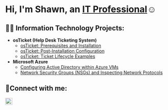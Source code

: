 <h1>Hi, I'm Shawn, an <a href="https://linkedin.com/in/shawn-wint-801646246/">IT Professional</a>☺</h1>

<h2>👨‍💻 Information Technology Projects:</h2>

- <b>osTicket (Help Desk Ticketing System)</b>
  - [osTicket: Prerequisites and Installation](https://github.com/ShawnWintIT/osticket-prereqs)
  - [osTicket: Post-Installation Configuration](https://github.com/ShawnWintIT/post-install-config)
  - [osTicket: Ticket Lifecycle Examples](https://github.com/ShawnWintIT/ticket-lifecycle)
- <b>Microsoft Azure</b>
  - [Configuring Active Directory within Azure VMs](https://github.com/joshmadakorcc/configure-ad)
  - [Network Security Groups (NSGs) and Inspecting Network Protocols](https://github.com/joshmadakorcc/azure-network-protocols)

<h2>🤳Connect with me:</h2>

[<img align="left" alt="Josh | LinkedIn" width="22px" src="https://cdn.jsdelivr.net/npm/simple-icons@v3/icons/linkedin.svg" />][linkedin]


[linkedin]: https://linkedin.com/in/shawn-wint-801646246/
